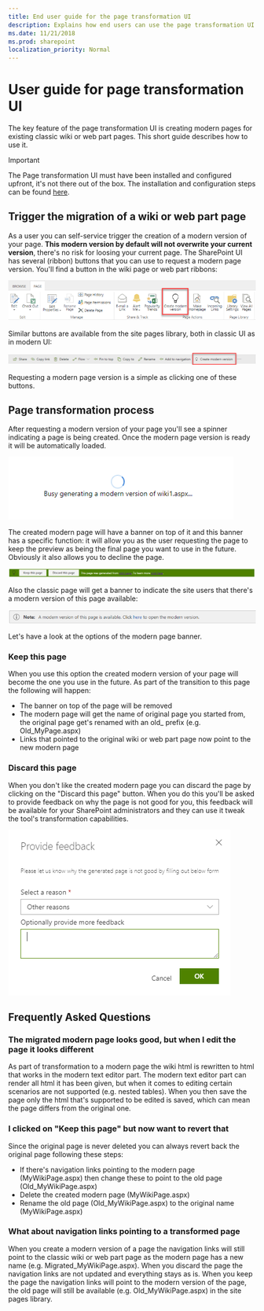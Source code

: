```yaml
---
title: End user guide for the page transformation UI 
description: Explains how end users can use the page transformation UI 
ms.date: 11/21/2018
ms.prod: sharepoint
localization_priority: Normal
---
```


# User guide for page transformation UI

The key feature of the page transformation UI is creating modern pages for existing classic wiki or web part pages. This short guide describes how to use it.

> [!IMPORTANT]
> The Page transformation UI must have been installed and configured upfront, it's not there out of the box. The installation and configuration steps can be found [here](modernize-userinterface-site-pages-ui.md).

## Trigger the migration of a wiki or web part page

As a user you can self-service trigger the creation of a modern version of your page. **This modern version by default will not overwrite your current version**, there's no risk for loosing your current page. The SharePoint UI has several (ribbon) buttons that you can use to request a modern page version. You'll find a button in the wiki page or web part ribbons:

![page transformation UI extensions](media/modernize/pagetransformation_ui_3.png)

Similar buttons are available from the site pages library, both in classic UI as in modern UI:

![page transformation UI extensions](media/modernize/pagetransformation_ui_4.png)

Requesting a modern page version is a simple as clicking one of these buttons.

## Page transformation process

After requesting a modern version of your page you'll see a spinner indicating a page is being created. Once the modern page version is ready it will be automatically loaded.

![page transformation process](media/modernize/pagetransformation_ui_5.png)

The created modern page will have a banner on top of it and this banner has a specific function: it will allow you as the user requesting the page to keep the preview as being the final page you want to use in the future. Obviously it also allows you to decline the page.

![page banner on modern page](media/modernize/pagetransformation_ui_6.png)

Also the classic page will get a banner to indicate the site users that there's a modern version of this page available:

![page banner on classic page](media/modernize/pagetransformation_ui_9.png)

Let's have a look at the options of the modern page banner.

### Keep this page

When you use this option the created modern version of your page will become the one you use in the future. As part of the transition to this page the following will happen:

- The banner on top of the page will be removed
- The modern page will get the name of original page you started from, the original page get's renamed with an old_ prefix (e.g. Old_MyPage.aspx)
- Links that pointed to the original wiki or web part page now point to the new modern page

### Discard this page

When you don't like the created modern page you can discard the page by clicking on the "Discard this page" button. When you do this you'll be asked to provide feedback on why the page is not good for you, this feedback will be available for your SharePoint administrators and they can use it tweak the tool's transformation capabilities.

![page transformation process](media/modernize/pagetransformation_ui_7.png)

## Frequently Asked Questions

### The migrated modern page looks good, but when I edit the page it looks different

As part of transformation to a modern page the wiki html is rewritten to html that works in the modern text editor part. The modern text editor part can render all html it has been given, but when it comes to editing certain scenarios are not supported (e.g. nested tables). When you then save the page only the html that's supported to be edited is saved, which can mean the page differs from the original one.

### I clicked on "Keep this page" but now want to revert that

Since the original page is never deleted you can always revert back the original page following these steps:

- If there's navigation links pointing to the modern page (MyWikiPage.aspx) then change these to point to the old page (Old_MyWikiPage.aspx)
- Delete the created modern page (MyWikiPage.aspx)
- Rename the old page (Old_MyWikiPage.aspx) to the original name (MyWikiPage.aspx)

### What about navigation links pointing to a transformed page

When you create a modern version of a page the navigation links will still point to the classic wiki or web part page as the modern page has a new name (e.g. Migrated_MyWikiPage.aspx). When you discard the page the navigation links are not updated and everything stays as is. When you keep the page the navigation links will point to the modern version of the page, the old page will still be available (e.g. Old_MyWikiPage.aspx) in the site pages library.
